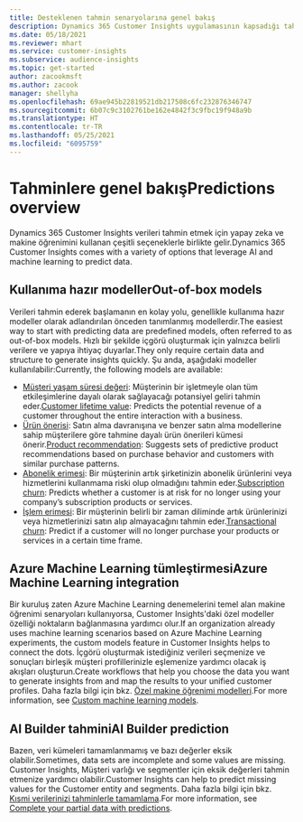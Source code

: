 ```yaml
---
title: Desteklenen tahmin senaryolarına genel bakış
description: Dynamics 365 Customer Insights uygulamasının kapsadığı tahmin senaryoları ve seçenekleri.
ms.date: 05/18/2021
ms.reviewer: mhart
ms.service: customer-insights
ms.subservice: audience-insights
ms.topic: get-started
author: zacookmsft
ms.author: zacook
manager: shellyha
ms.openlocfilehash: 69ae945b22819521db217508c6fc232876346747
ms.sourcegitcommit: 6b07c9c3102761be162e4842f3c9fbc19f948a9b
ms.translationtype: HT
ms.contentlocale: tr-TR
ms.lasthandoff: 05/25/2021
ms.locfileid: "6095759"
---
```

# <a name="predictions-overview"></a><span data-ttu-id="32ec8-103">Tahminlere genel bakış</span><span class="sxs-lookup"><span data-stu-id="32ec8-103">Predictions overview</span></span>

<span data-ttu-id="32ec8-104">Dynamics 365 Customer Insights verileri tahmin etmek için yapay zeka ve makine öğrenimini kullanan çeşitli seçeneklerle birlikte gelir.</span><span class="sxs-lookup"><span data-stu-id="32ec8-104">Dynamics 365 Customer Insights comes with a variety of options that leverage AI and machine learning to predict data.</span></span> 

## <a name="out-of-box-models"></a><span data-ttu-id="32ec8-105">Kullanıma hazır modeller</span><span class="sxs-lookup"><span data-stu-id="32ec8-105">Out-of-box models</span></span>

<span data-ttu-id="32ec8-106">Verileri tahmin ederek başlamanın en kolay yolu, genellikle kullanıma hazır modeller olarak adlandırılan önceden tanımlanmış modellerdir.</span><span class="sxs-lookup"><span data-stu-id="32ec8-106">The easiest way to start with predicting data are predefined models, often referred to as out-of-box models.</span></span> <span data-ttu-id="32ec8-107">Hızlı bir şekilde içgörü oluşturmak için yalnızca belirli verilere ve yapıya ihtiyaç duyarlar.</span><span class="sxs-lookup"><span data-stu-id="32ec8-107">They only require certain data and structure to generate insights quickly.</span></span> <span data-ttu-id="32ec8-108">Şu anda, aşağıdaki modeller kullanılabilir:</span><span class="sxs-lookup"><span data-stu-id="32ec8-108">Currently, the following models are available:</span></span> 
- <span data-ttu-id="32ec8-109">[Müşteri yaşam süresi değeri](predict-customer-lifetime-value.md): Müşterinin bir işletmeyle olan tüm etkileşimlerine dayalı olarak sağlayacağı potansiyel geliri tahmin eder.</span><span class="sxs-lookup"><span data-stu-id="32ec8-109">[Customer lifetime value](predict-customer-lifetime-value.md): Predicts the potential revenue of a customer throughout the entire interaction with a business.</span></span> 
- <span data-ttu-id="32ec8-110">[Ürün önerisi](predict-product-recommendation.md): Satın alma davranışına ve benzer satın alma modellerine sahip müşterilere göre tahmine dayalı ürün önerileri kümesi önerir.</span><span class="sxs-lookup"><span data-stu-id="32ec8-110">[Product recommendation](predict-product-recommendation.md): Suggests sets of predictive product recommendations based on purchase behavior and customers with similar purchase patterns.</span></span>
- <span data-ttu-id="32ec8-111">[Abonelik erimesi](predict-subscription-churn.md): Bir müşterinin artık şirketinizin abonelik ürünlerini veya hizmetlerini kullanmama riski olup olmadığını tahmin eder.</span><span class="sxs-lookup"><span data-stu-id="32ec8-111">[Subscription churn](predict-subscription-churn.md): Predicts whether a customer is at risk for no longer using your company’s subscription products or services.</span></span>
- <span data-ttu-id="32ec8-112">[İşlem erimesi](predict-transactional-churn.md): Bir müşterinin belirli bir zaman diliminde artık ürünlerinizi veya hizmetlerinizi satın alıp almayacağını tahmin eder.</span><span class="sxs-lookup"><span data-stu-id="32ec8-112">[Transactional churn](predict-transactional-churn.md): Predict if a customer will no longer purchase your products or services in a certain time frame.</span></span>

## <a name="azure-machine-learning-integration"></a><span data-ttu-id="32ec8-113">Azure Machine Learning tümleştirmesi</span><span class="sxs-lookup"><span data-stu-id="32ec8-113">Azure Machine Learning integration</span></span>

<span data-ttu-id="32ec8-114">Bir kuruluş zaten Azure Machine Learning denemelerini temel alan makine öğrenimi senaryoları kullanıyorsa, Customer Insights'daki özel modeller özelliği noktaların bağlanmasına yardımcı olur.</span><span class="sxs-lookup"><span data-stu-id="32ec8-114">If an organization already uses machine learning scenarios based on Azure Machine Learning experiments, the custom models feature in Customer Insights helps to connect the dots.</span></span> <span data-ttu-id="32ec8-115">İçgörü oluşturmak istediğiniz verileri seçmenize ve sonuçları birleşik müşteri profillerinizle eşlemenize yardımcı olacak iş akışları oluşturun.</span><span class="sxs-lookup"><span data-stu-id="32ec8-115">Create workflows that help you choose the data you want to generate insights from and map the results to your unified customer profiles.</span></span> <span data-ttu-id="32ec8-116">Daha fazla bilgi için bkz. [Özel makine öğrenimi modelleri](custom-models.md).</span><span class="sxs-lookup"><span data-stu-id="32ec8-116">For more information, see [Custom machine learning models](custom-models.md).</span></span>

## <a name="ai-builder-prediction"></a><span data-ttu-id="32ec8-117">AI Builder tahmini</span><span class="sxs-lookup"><span data-stu-id="32ec8-117">AI Builder prediction</span></span>

<span data-ttu-id="32ec8-118">Bazen, veri kümeleri tamamlanmamış ve bazı değerler eksik olabilir.</span><span class="sxs-lookup"><span data-stu-id="32ec8-118">Sometimes, data sets are incomplete and some values are missing.</span></span> <span data-ttu-id="32ec8-119">Customer Insights, Müşteri varlığı ve segmentler için eksik değerleri tahmin etmenize yardımcı olabilir.</span><span class="sxs-lookup"><span data-stu-id="32ec8-119">Customer Insights can help to predict missing values for the Customer entity and segments.</span></span> <span data-ttu-id="32ec8-120">Daha fazla bilgi için bkz. [Kısmi verilerinizi tahminlerle tamamlama](predictions.md).</span><span class="sxs-lookup"><span data-stu-id="32ec8-120">For more information, see [Complete your partial data with predictions](predictions.md).</span></span>
